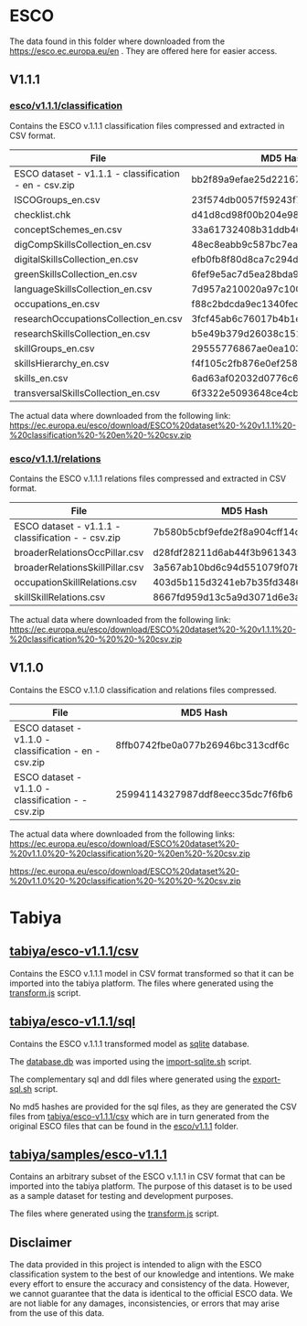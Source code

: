 # ESCO

The data found in this folder where downloaded from the https://esco.ec.europa.eu/en . They are offered here for easier access.


## V1.1.1

### [esco/v1.1.1/classification](esco/v1.1.1/classification)

Contains the ESCO v.1.1.1 classification files compressed and extracted in CSV format.

| File                                                  | MD5 Hash                             |
|-------------------------------------------------------|--------------------------------------|
| ESCO dataset - v1.1.1 - classification - en - csv.zip | bb2f89a9efae25d2216748c86d1cb413     |
| ISCOGroups_en.csv                                     | 23f574db0057f59243f73b181c2159ba     |
| checklist.chk                                         | d41d8cd98f00b204e9800998ecf8427e     |
| conceptSchemes_en.csv                                 | 33a61732408b31ddb405183ff1644ac4     |
| digCompSkillsCollection_en.csv                        | 48ec8eabb9c587bc7eadd023832ce7e4     |
| digitalSkillsCollection_en.csv                        | efb0fb8f80d8ca7c294d98f5f6cfdc88     |
| greenSkillsCollection_en.csv                          | 6fef9e5ac7d5ea28bda947f0333b3afc     |
| languageSkillsCollection_en.csv                       | 7d957a210020a97c100d577e3c81e5bb     |
| occupations_en.csv                                    | f88c2bdcda9ec1340fec7cfdfb250b0f     |
| researchOccupationsCollection_en.csv                  | 3fcf45ab6c76017b4b1ec0e7cfacf43c     |
| researchSkillsCollection_en.csv                       | b5e49b379d26038c15151a4884b7e9b9     |
| skillGroups_en.csv                                    | 29555776867ae0ea103ed207a408beb5     |
| skillsHierarchy_en.csv                                | f4f105c2fb876e0ef2580d131a7105e3     |
| skills_en.csv                                         | 6ad63af02032d0776c637e87b6fe1643     |
| transversalSkillsCollection_en.csv                    | 6f3322e5093648ce4cb3a502d64ab335     |

The actual data where downloaded from the following link:
https://ec.europa.eu/esco/download/ESCO%20dataset%20-%20v1.1.1%20-%20classification%20-%20en%20-%20csv.zip

### [esco/v1.1.1/relations](esco/v1.1.1/relations)

Contains the ESCO v.1.1.1 relations files compressed and extracted in CSV format.

| File                                                | MD5 Hash                          |
|-----------------------------------------------------|-----------------------------------|
| ESCO dataset - v1.1.1 - classification -  - csv.zip | 7b580b5cbf9efde2f8a904cff14c71c0  |
| broaderRelationsOccPillar.csv                       | d28fdf28211d6ab44f3b961343357a3c  |
| broaderRelationsSkillPillar.csv                     | 3a567ab10bd6c94d551079f07b87bcac  |
| occupationSkillRelations.csv                        | 403d5b115d3241eb7b35fd34863338ba  |
| skillSkillRelations.csv                             | 8667fd959d13c5a9d3071d6e3aedbd7b  |


The actual data where downloaded from the following link:
https://ec.europa.eu/esco/download/ESCO%20dataset%20-%20v1.1.1%20-%20classification%20-%20%20-%20csv.zip

## V1.1.0
Contains the ESCO v.1.1.0 classification and relations files compressed.

| File                                                  | MD5 Hash                          |
|-------------------------------------------------------|-----------------------------------|
| ESCO dataset - v1.1.0 - classification - en - csv.zip | 8ffb0742fbe0a077b26946bc313cdf6c  |
| ESCO dataset - v1.1.0 - classification -  - csv.zip   | 25994114327987ddf8eecc35dc7f6fb6  |

The actual data where downloaded from the following links:   
https://ec.europa.eu/esco/download/ESCO%20dataset%20-%20v1.1.0%20-%20classification%20-%20en%20-%20csv.zip

https://ec.europa.eu/esco/download/ESCO%20dataset%20-%20v1.1.0%20-%20classification%20-%20%20-%20csv.zip

# Tabiya

## [tabiya/esco-v1.1.1/csv](tabiya/esco-v1.1.1/csv) 

Contains the ESCO v.1.1.1 model in CSV format transformed so that it can be imported into the tabiya platform.
The files where generated using the [transform.js](../scripts/esco-to-tabiya/transform.js) script.

## [tabiya/esco-v1.1.1/sql](tabiya/esco-v1.1.1/sql)

Contains the ESCO v.1.1.1 transformed model as [sqlite](https://www.sqlite.org/index.html) database.

The [database.db](tabiya/esco-v1.1.1/sql/database.db) was imported using the [import-sqlite.sh](../scripts/sqlite/import-sqlite.sh) script.

The complementary sql and ddl files where generated using the [export-sql.sh](../scripts/sqlite/export-sql.sh) script.

No md5 hashes are provided for the sql files, as they are generated the CSV files from [tabiya/esco-v1.1.1/csv](tabiya/esco-v1.1.1/csv) which are in turn generated from the original ESCO files that can be found in the [esco/v1.1.1](esco/v1.1.1) folder.

## [tabiya/samples/esco-v1.1.1](tabiya/samples/esco-v1.1.1)

Contains an arbitrary subset of the ESCO v.1.1.1 in CSV format that can be imported into the tabiya platform. The purpose of this dataset is to be used as a sample dataset for testing and development purposes.

The files where generated using the  [transform.js](../scripts/esco-to-tabiya/transform.js) script.

## Disclaimer

The data provided in this project is intended to align with the ESCO classification system to the best of our knowledge and intentions. We make every effort to ensure the accuracy and consistency of the data. However, we cannot guarantee that the data is identical to the official ESCO data. We are not liable for any damages, inconsistencies, or errors that may arise from the use of this data.
